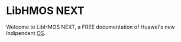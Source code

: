 # LibHMOS NEXT
Welcome to LibHMOS NEXT, a FREE documentation of Huawei's new Indipendent [OS](https://en.wikipedia.org/wiki/Operating_system).
